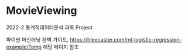 # MovieViewing

2022-2 통계적데이터분석 과목 Project

파이썬 머신러닝 완벽 가이드, https://hleecaster.com/ml-logistic-regression-example/?amp 해당 페이지 참조
